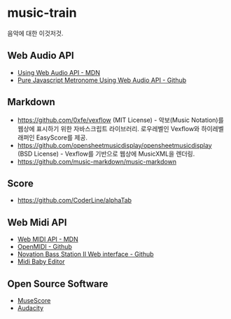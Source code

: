 # music-train

음악에 대한 이것저것.

## Web Audio API

* [Using Web Audio API - MDN](https://developer.mozilla.org/en-US/docs/Web/API/Web_Audio_API/Using_Web_Audio_API)
* [Pure Javascript Metronome Using Web Audio API - Github](https://github.com/scottwhudson/metronome)

## Markdown

* https://github.com/0xfe/vexflow (MIT License) - 악보(Music Notation)를 웹상에 표시하기 위한 자바스크립트 라이브러리. 로우레벨인 Vexflow와 하이레벨 래퍼인 EasyScore를 제공.
* https://github.com/opensheetmusicdisplay/opensheetmusicdisplay (BSD License) - Vexflow를 기반으로 웹상에 MusicXML을 렌더링.
* https://github.com/music-markdown/music-markdown

## Score

* https://github.com/CoderLine/alphaTab

## Web Midi API

* [Web MIDI API - MDN](https://developer.mozilla.org/en-US/docs/Web/API/Web_MIDI_API)
* [OpenMIDI - Github](https://github.com/Morningstar-Engineering/openmidi)
* [Novation Bass Station II Web interface - Github](https://github.com/francoisgeorgy/BS2-Web)
* [Midi Baby Editor](https://studiocode.dev/midi-baby-editor/)

## Open Source Software

* [MuseScore](https://github.com/musescore/MuseScore)
* [Audacity](https://github.com/audacity/audacity)
